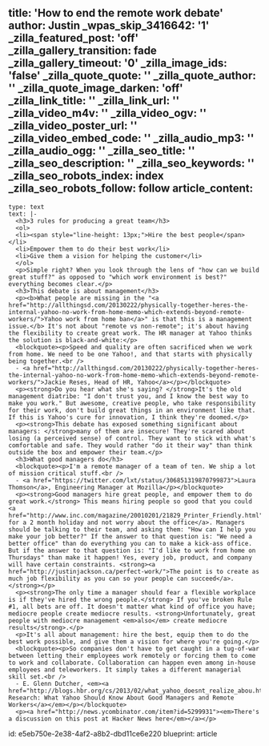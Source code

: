 title: 'How to end the remote work debate'
author: Justin
_wpas_skip_3416642: '1'
_zilla_featured_post: 'off'
_zilla_gallery_transition: fade
_zilla_gallery_timeout: '0'
_zilla_image_ids: 'false'
_zilla_quote_quote: ''
_zilla_quote_author: ''
_zilla_quote_image_darken: 'off'
_zilla_link_title: ''
_zilla_link_url: ''
_zilla_video_m4v: ''
_zilla_video_ogv: ''
_zilla_video_poster_url: ''
_zilla_video_embed_code: ''
_zilla_audio_mp3: ''
_zilla_audio_ogg: ''
_zilla_seo_title: ''
_zilla_seo_description: ''
_zilla_seo_keywords: ''
_zilla_seo_robots_index: index
_zilla_seo_robots_follow: follow
article_content:
  -
    type: text
    text: |-
      <h3>3 rules for producing a great team</h3>
      <ol>
      <li><span style="line-height: 13px;">Hire the best people</span></li>
      <li>Empower them to do their best work</li>
      <li>Give them a vision for helping the customer</li>
      </ol>
      <p>Simple right? When you look through the lens of "how can we build great stuff?" as opposed to "which work environment is best?" everything becomes clear.</p>
      <h3>This debate is about management</h3>
      <p><b>What people are missing in the "<a href="http://allthingsd.com/20130222/physically-together-heres-the-internal-yahoo-no-work-from-home-memo-which-extends-beyond-remote-workers/">Yahoo work from home ban</a>" is that this is a management issue.</b> It's not about "remote vs non-remote"; it's about having the flexibility to create great work. The HR manager at Yahoo thinks the solution is black-and-white:</p>
      <blockquote><p>Speed and quality are often sacrificed when we work from home. We need to be one Yahoo!, and that starts with physically being together.<br />
      - <a href="http://allthingsd.com/20130222/physically-together-heres-the-internal-yahoo-no-work-from-home-memo-which-extends-beyond-remote-workers/">Jackie Reses, Head of HR, Yahoo</a></p></blockquote>
      <p><strong>Do you hear what she's saying? </strong>It's the old management diatribe: "I don't trust you, and I know the best way to make you work." But awesome, creative people, who take responsibility for their work, don't build great things in an environment like that. If this is Yahoo's cure for innovation, I think they're doomed.</p>
      <p><strong>This debate has exposed something significant about managers: </strong>many of them are insecure! They're scared about losing (a perceived sense) of control. They want to stick with what's comfortable and safe. They would rather "do it their way" than think outside the box and empower their team.</p>
      <h3>What good managers do</h3>
      <blockquote><p>I'm a remote manager of a team of ten. We ship a lot of mission critical stuff.<br />
      - <a href="https://twitter.com/lxt/status/306851319870799873">Laura Thomson</a>, Engineering Manager at Mozilla</p></blockquote>
      <p><strong>Good managers hire great people, and empower them to do great work.</strong> This means hiring people so good that you could <a href="http://www.inc.com/magazine/20010201/21829_Printer_Friendly.html">leave for a 2 month holiday and not worry about the office</a>. Managers should be talking to their team, and asking them: "How can I help you make your job better?" If the answer to that question is: "We need a better office" than do everything you can to make a kick-ass office. But if the answer to that question is: "I'd like to work from home on Thursdays" than make it happen! Yes, every job, product, and company will have certain constraints. <strong><a href="http://justinjackson.ca/perfect-work/">The point is to create as much job flexibility as you can so your people can succeed</a>.</strong></p>
      <p><strong>The only time a manager should fear a flexible workplace is if they've hired the wrong people.</strong> If you've broken Rule #1, all bets are off. It doesn't matter what kind of office you have; mediocre people create mediocre results. <strong>Unfortunately, great people with mediocre management <em>also</em> create mediocre results</strong>.</p>
      <p>It's all about management: hire the best, equip them to do the best work possible, and give them a vision for where you're going.</p>
      <blockquote><p>So companies don't have to get caught in a tug-of-war between letting their employees work remotely or forcing them to come to work and collaborate. Collaboration can happen even among in-house employees and teleworkers. It simply takes a different managerial skill set.<br />
      - E. Glenn Dutcher, <em><a href="http://blogs.hbr.org/cs/2013/02/what_yahoo_doesnt_realize_abou.html">New Research: What Yahoo Should Know About Good Managers and Remote Workers</a></em></p></blockquote>
      <p><a href="http://news.ycombinator.com/item?id=5299931"><em>There's a discussion on this post at Hacker News here</em></a></p>
id: e5eb750e-2e38-4af2-a8b2-dbd11ce6e220
blueprint: article

